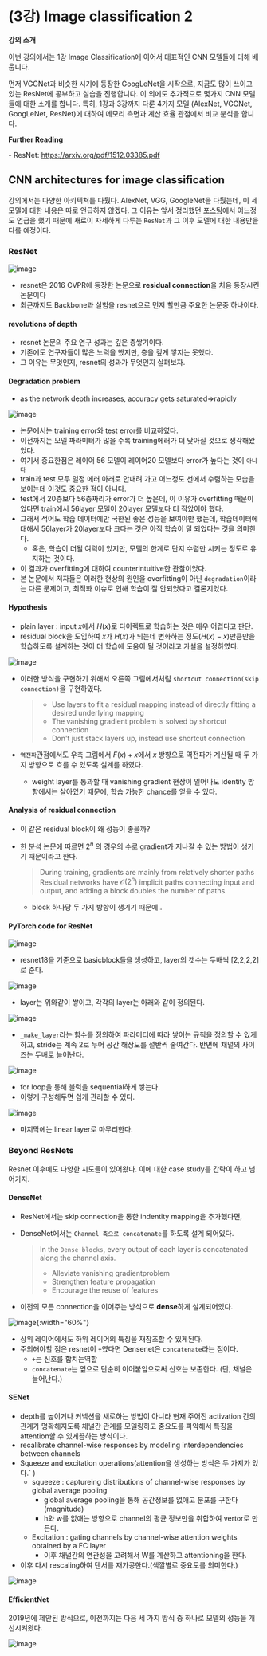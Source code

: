 # (3강) Image classification 2

**강의 소개**

이번 강의에서는 1강 Image Classification에 이어서 대표적인 CNN 모델들에 대해 배웁니다.

먼저 VGGNet과 비슷한 시기에 등장한 GoogLeNet을 시작으로, 지금도 많이 쓰이고 있는 ResNet에 공부하고 실습을 진행합니다. 이 외에도 추가적으로 몇가지 CNN 모델들에 대한 소개를 합니다. 특히, 1강과 3강까지 다룬 4가지 모델 (AlexNet, VGGNet, GoogLeNet, ResNet)에 대하여 메모리 측면과 계산 효율 관점에서 비교 분석을 합니다.

**Further Reading**

\- ResNet: https://arxiv.org/pdf/1512.03385.pdf

 

## CNN architectures for image classification

강의에서는 다양한 아키텍쳐를 다뤘다. AlexNet, VGG, GoogleNet을 다뤘는데, 이 세 모델에 대한 내용은 따로 언급하지 않겠다. 그 이유는 앞서 정리했던 [포스팅](https://ydy8989.github.io/2021-02-03-cnn/)에서 어느정도 언급을 했기 때문에 새로이 자세하게 다루는 `ResNet`과 그 이후 모델에 대한 내용만을 다룰 예정이다. 



### ResNet

![image](https://user-images.githubusercontent.com/38639633/110426732-f02abc80-80e9-11eb-8045-fb432ec79558.png)

- resnet은 2016 CVPR에 등장한 논문으로 **residual connection**을 처음 등장시킨 논문이다
- 최근까지도 Backbone과 실험을 resnet으로 먼저 할만큼 주요한 논문중 하나이다. 

#### revolutions of depth

- resnet 논문의 주요 연구 성과는 깊은 층쌓기이다. 
- 기존에도 연구자들이 많은 노력을 했지만, 층을 깊게 쌓지는 못했다. 
- 그 이유는 무엇인지, resnet의 성과가 무엇인지 살펴보자. 



#### Degradation problem

- as the network depth increases, accuracy gets saturated$\Rightarrow$rapidly

![image](https://user-images.githubusercontent.com/38639633/110456090-82dc5300-810c-11eb-8d2a-ba01a2c573e0.png)

- 논문에서는 training error와  test error를 비교하였다.
- 이전까지는 모델 파라미터가 많을 수록 training에러가 더 낮아질 것으로 생각해왔었다. 
- 여기서 중요한점은 레이어 56 모델이 레이어20 모델보다 error가 높다는 것이 `아니다`
- train과 test 모두 일정 에러 아래로 안내려 가고 어느정도 선에서 수렴하는 모습을 보이는데 이것도 중요한 점이 아니다. 
- test에서 20층보다 56층짜리가 error가 더 높은데, 이 이유가 overfitting 때문이었다면 train에서 56layer 모델이 20layer 모델보다 더 작았어야 했다. 
- 그래서 적어도 학습 데이터에만 국한된 좋은 성능을 보여야만 했는데, 학습데이터에 대해서 56layer가 20layer보다 크다는 것은 아직 학습이 덜 되었다는 것을 의미한다. 
	- 혹은, 학습이 더될 여력이 있지만, 모델의 한계로 단지 수렴만 시키는 정도로 유지하는 것이다. 
- 이 결과가 overfitting에 대하여 counterintuitive한 관찰이었다. 
- 본 논문에서 저자들은 이러한 현상의 원인을 overfitting이 아닌 `degradation`이라는 다른 문제이고, 최적화 이슈로 인해 학습이 잘 안되었다고 결론지었다.



#### Hypothesis

- plain layer : input $x$에서 $H(x)$로 다이렉트로 학습하는 것은 매우 어렵다고 판단.
- residual block을 도입하여 $x$가 $H(x)$가 되는데 변화하는 정도($H(x)-x$)만큼만을 학습하도록 설계하는 것이 더 학습에 도움이 될 것이라고 가설을 설정하였다. 

![image](https://user-images.githubusercontent.com/38639633/110472482-c5a82600-8120-11eb-9eb6-95b979e80500.png)

- 이러한 방식을 구현하기 위해서 오른쪽 그림에서처럼 `shortcut connection(skip connection)`을 구현하였다. 

	> - Use layers to fit a residual mapping instead of directly fitting a desired underlying mapping  
	> - The vanishing gradient problem is solved by shortcut connection
	> - Don't just stack layers up, instead use shortcut connection  

- `역전파`관점에서도 우측 그림에서 $F(x)+x$에서 $x$ 방향으로 역전파가 계산될 때 두 가지 방향으로 흐를 수 있도록 설계를 하였다. 

	- weight layer를 통과할 때 vanishing gradient 현상이 일어나도 identity 방향에서는 살아있기 때문에, 학습 가능한 chance를 얻을 수 있다.



#### Analysis of residual connection

- 이 같은 residual block이 왜 성능이 좋을까?

- 한 분석 논문에 따르면 $2^n$ 의 경우의 수로 gradient가 지나갈 수 있는 방법이 생기기 때문이라고 한다. 

	> During training, gradients are mainly from relatively shorter paths  
	> Residual networks have $\mathcal{O}(2^n)$ implicit paths connecting input and output, and adding a block doubles the number of paths.

	- block 하나당 두 가지 방향이 생기기 때문에..



#### PyTorch code for ResNet

![image](https://user-images.githubusercontent.com/38639633/110476068-ee321f00-8124-11eb-8b4b-f7cab84d90be.png)

- resnet18을 기준으로 basicblock들을 생성하고, layer의 갯수는 두배씩 [2,2,2,2]로 준다. 

![image](https://user-images.githubusercontent.com/38639633/110476176-0bff8400-8125-11eb-8b11-43860058db22.png)

- layer는 위와같이 쌓이고, 각각의 layer는 아래와 같이 정의된다. 

![image](https://user-images.githubusercontent.com/38639633/110476183-0dc94780-8125-11eb-960f-f2f1d6e5046c.png)

- `_make_layer`라는 함수를 정의하여 파라미터에 따라 쌓이는 규칙을 정의할 수 있게하고, stride는 계속 2로 두어 공간 해상도를 절반씩 줄여간다. 반면에 채널의 사이즈는 두배로 늘어난다. 

![image](https://user-images.githubusercontent.com/38639633/110476190-0f930b00-8125-11eb-8da5-2b6750d06248.png)

- for loop을 통해 블럭을 sequential하게 쌓는다. 
- 이렇게 구성해두면 쉽게 관리할 수 있다.

![image](https://user-images.githubusercontent.com/38639633/110476237-17eb4600-8125-11eb-98b5-357a476ab56a.png)

- 마지막에는 linear layer로 마무리한다. 



### Beyond ResNets

Resnet 이후에도 다양한 시도들이 있어왔다. 이에 대한 case study를 간략이 하고 넘어가자.

#### DenseNet

- ResNet에서는 skip connection을 통한 indentity mapping을 추가했다면, 

- DenseNet에서는 `Channel 축으로 concatenate`를 하도록 설계 되어있다.

	> In the `Dense blocks`, every output of each layer is concatenated along the channel axis.
	>
	> - Alleviate vanishing gradientproblem
	> - Strengthen feature propagation
	> - Encourage the reuse of features

- 이전의 모든 connection을 이어주는 방식으로 **dense**하게 설계되어있다. 

![image](https://user-images.githubusercontent.com/38639633/110477565-aad8b000-8126-11eb-9392-a9700d2641b8.png){:width="60%"}

- 상위 레이어에서도 하위 레이어의 특징을 재참조할 수 있게된다. 
- 주의해야할 점은 resnet이 `+`였다면 Densenet은 `concatenate`라는 점이다. 
	- `+`는 신호를 합치는역할
	- `concatenate`는 옆으로 단순히 이어붙임으로써 신호는 보존한다. (단, 채널은 늘어난다.)



#### SENet

- depth를 높이거나 커넥션을 새로하는 방법이 아니라 현재 주어진 activation 간의 관계가 명확해지도록 채널간 관계를 모델링하고 중요도를 파악해서 특징을 attention할 수 있게끔하는 방식이다. 
- recalibrate channel-wise responses by modeling interdependencies between channels
- Squeeze and excitation operations(attention을 생성하는 방식은 두 가지가 있다.`             )
	- squeeze : captureing distributions of channel-wise responses by global average pooling
		- global average pooling을 통해 공간정보를 없애고 분포를 구한다(magnitude)
		- h와 w를 없애는 방향으로 channel의 평균 정보만을 취합하여 vertor로 만든다. 
	- Excitation : gating channels by channel-wise attention weights obtained by a FC layer
		- 이후 채널간의 연관성을 고려해서 W를 계산하고 attentioning을 한다. 
- 이후 다시 rescaling하여 텐서를 재가공한다.(색깔별로 중요도를 의미한다.)

![image](https://user-images.githubusercontent.com/38639633/110478734-fdff3280-8127-11eb-93c1-cadb5afa531c.png)



#### EfficientNet

2019년에 제안된 방식으로, 이전까지는 다음 세 가지 방식 중 하나로 모델의 성능을 개선시켜왔다. 

![image](https://user-images.githubusercontent.com/38639633/110484440-ff335e00-812d-11eb-9b2e-040490726ae5.png)



